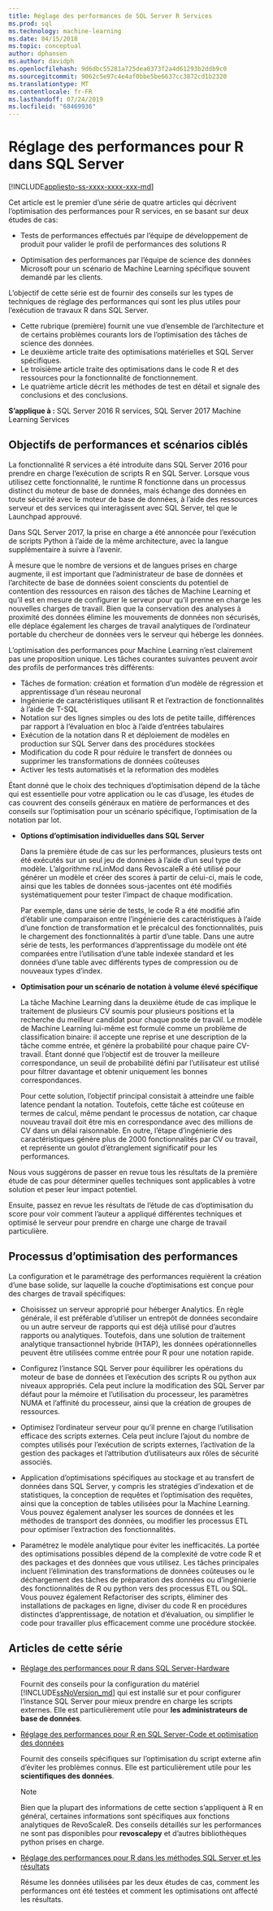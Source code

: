 ```yaml
---
title: Réglage des performances de SQL Server R Services
ms.prod: sql
ms.technology: machine-learning
ms.date: 04/15/2018
ms.topic: conceptual
author: dphansen
ms.author: davidph
ms.openlocfilehash: 9d6dbc55281a725dea0373f2a4d61293b2ddb9c0
ms.sourcegitcommit: 9062c5e97c4e4af0bbe5be6637cc3872cd1b2320
ms.translationtype: MT
ms.contentlocale: fr-FR
ms.lasthandoff: 07/24/2019
ms.locfileid: "68469936"
---
```

# <a name="performance-tuning-for-r-in-sql-server"></a>Réglage des performances pour R dans SQL Server
[!INCLUDE[appliesto-ss-xxxx-xxxx-xxx-md](../../includes/appliesto-ss-xxxx-xxxx-xxx-md.md)]

Cet article est le premier d’une série de quatre articles qui décrivent l’optimisation des performances pour R services, en se basant sur deux études de cas:

- Tests de performances effectués par l’équipe de développement de produit pour valider le profil de performances des solutions R

- Optimisation des performances par l’équipe de science des données Microsoft pour un scénario de Machine Learning spécifique souvent demandé par les clients.

L’objectif de cette série est de fournir des conseils sur les types de techniques de réglage des performances qui sont les plus utiles pour l’exécution de travaux R dans SQL Server.

+ Cette rubrique (première) fournit une vue d’ensemble de l’architecture et de certains problèmes courants lors de l’optimisation des tâches de science des données.
+ Le deuxième article traite des optimisations matérielles et SQL Server spécifiques.
+ Le troisième article traite des optimisations dans le code R et des ressources pour la fonctionnalité de fonctionnement.
+ Le quatrième article décrit les méthodes de test en détail et signale des conclusions et des conclusions.

**S’applique à :** SQL Server 2016 R services, SQL Server 2017 Machine Learning Services

## <a name="performance-goals-and-targeted-scenarios"></a>Objectifs de performances et scénarios ciblés

La fonctionnalité R services a été introduite dans SQL Server 2016 pour prendre en charge l’exécution de scripts R en SQL Server. Lorsque vous utilisez cette fonctionnalité, le runtime R fonctionne dans un processus distinct du moteur de base de données, mais échange des données en toute sécurité avec le moteur de base de données, à l’aide des ressources serveur et des services qui interagissent avec SQL Server, tel que le Launchpad approuvé.

Dans SQL Server 2017, la prise en charge a été annoncée pour l’exécution de scripts Python à l’aide de la même architecture, avec la langue supplémentaire à suivre à l’avenir.

À mesure que le nombre de versions et de langues prises en charge augmente, il est important que l’administrateur de base de données et l’architecte de base de données soient conscients du potentiel de contention des ressources en raison des tâches de Machine Learning et qu’il est en mesure de configurer le serveur pour qu’il prenne en charge les nouvelles charges de travail. Bien que la conservation des analyses à proximité des données élimine les mouvements de données non sécurisés, elle déplace également les charges de travail analytiques de l’ordinateur portable du chercheur de données vers le serveur qui héberge les données.

L’optimisation des performances pour Machine Learning n’est clairement pas une proposition unique. Les tâches courantes suivantes peuvent avoir des profils de performances très différents:

- Tâches de formation: création et formation d’un modèle de régression et apprentissage d’un réseau neuronal
- Ingénierie de caractéristiques utilisant R et l’extraction de fonctionnalités à l’aide de T-SQL
- Notation sur des lignes simples ou des lots de petite taille, différences par rapport à l’évaluation en bloc à l’aide d’entrées tabulaires
- Exécution de la notation dans R et déploiement de modèles en production sur SQL Server dans des procédures stockées
- Modification du code R pour réduire le transfert de données ou supprimer les transformations de données coûteuses
- Activer les tests automatisés et la reformation des modèles

Étant donné que le choix des techniques d’optimisation dépend de la tâche qui est essentielle pour votre application ou le cas d’usage, les études de cas couvrent des conseils généraux en matière de performances et des conseils sur l’optimisation pour un scénario spécifique, l’optimisation de la notation par lot.

+ **Options d’optimisation individuelles dans SQL Server**

    Dans la première étude de cas sur les performances, plusieurs tests ont été exécutés sur un seul jeu de données à l’aide d’un seul type de modèle. L’algorithme rxLinMod dans RevoscaleR a été utilisé pour générer un modèle et créer des scores à partir de celui-ci, mais le code, ainsi que les tables de données sous-jacentes ont été modifiés systématiquement pour tester l’impact de chaque modification.

    Par exemple, dans une série de tests, le code R a été modifié afin d’établir une comparaison entre l’ingénierie des caractéristiques à l’aide d’une fonction de transformation et le précalcul des fonctionnalités, puis le chargement des fonctionnalités à partir d’une table. Dans une autre série de tests, les performances d’apprentissage du modèle ont été comparées entre l’utilisation d’une table indexée standard et les données d’une table avec différents types de compression ou de nouveaux types d’index.

+ **Optimisation pour un scénario de notation à volume élevé spécifique**

    La tâche Machine Learning dans la deuxième étude de cas implique le traitement de plusieurs CV soumis pour plusieurs positions et la recherche du meilleur candidat pour chaque poste de travail. Le modèle de Machine Learning lui-même est formulé comme un problème de classification binaire: il accepte une reprise et une description de la tâche comme entrée, et génère la probabilité pour chaque paire CV-travail. Étant donné que l’objectif est de trouver la meilleure correspondance, un seuil de probabilité défini par l’utilisateur est utilisé pour filtrer davantage et obtenir uniquement les bonnes correspondances.

    Pour cette solution, l’objectif principal consistait à atteindre une faible latence pendant la notation. Toutefois, cette tâche est coûteuse en termes de calcul, même pendant le processus de notation, car chaque nouveau travail doit être mis en correspondance avec des millions de CV dans un délai raisonnable. En outre, l’étape d’ingénierie des caractéristiques génère plus de 2000 fonctionnalités par CV ou travail, et représente un goulot d’étranglement significatif pour les performances.

Nous vous suggérons de passer en revue tous les résultats de la première étude de cas pour déterminer quelles techniques sont applicables à votre solution et peser leur impact potentiel.

Ensuite, passez en revue les résultats de l’étude de cas d’optimisation du score pour voir comment l’auteur a appliqué différentes techniques et optimisé le serveur pour prendre en charge une charge de travail particulière.

## <a name="performance-optimization-process"></a>Processus d’optimisation des performances

La configuration et le paramétrage des performances requièrent la création d’une base solide, sur laquelle la couche d’optimisations est conçue pour des charges de travail spécifiques:

- Choisissez un serveur approprié pour héberger Analytics. En règle générale, il est préférable d’utiliser un entrepôt de données secondaire ou un autre serveur de rapports qui est déjà utilisé pour d’autres rapports ou analytiques. Toutefois, dans une solution de traitement analytique transactionnel hybride (HTAP), les données opérationnelles peuvent être utilisées comme entrée pour R pour une notation rapide.

- Configurez l’instance SQL Server pour équilibrer les opérations du moteur de base de données et l’exécution des scripts R ou python aux niveaux appropriés. Cela peut inclure la modification des SQL Server par défaut pour la mémoire et l’utilisation du processeur, les paramètres NUMA et l’affinité du processeur, ainsi que la création de groupes de ressources.

- Optimisez l’ordinateur serveur pour qu’il prenne en charge l’utilisation efficace des scripts externes. Cela peut inclure l’ajout du nombre de comptes utilisés pour l’exécution de scripts externes, l’activation de la gestion des packages et l’attribution d’utilisateurs aux rôles de sécurité associés.

- Application d’optimisations spécifiques au stockage et au transfert de données dans SQL Server, y compris les stratégies d’indexation et de statistiques, la conception de requêtes et l’optimisation des requêtes, ainsi que la conception de tables utilisées pour la Machine Learning. Vous pouvez également analyser les sources de données et les méthodes de transport des données, ou modifier les processus ETL pour optimiser l’extraction des fonctionnalités.

- Paramétrez le modèle analytique pour éviter les inefficacités. La portée des optimisations possibles dépend de la complexité de votre code R et des packages et des données que vous utilisez. Les tâches principales incluent l’élimination des transformations de données coûteuses ou le déchargement des tâches de préparation des données ou d’ingénierie des fonctionnalités de R ou python vers des processus ETL ou SQL. Vous pouvez également Refactoriser des scripts, éliminer des installations de packages en ligne, diviser du code R en procédures distinctes d’apprentissage, de notation et d’évaluation, ou simplifier le code pour travailler plus efficacement comme une procédure stockée.

## <a name="articles-in-this-series"></a>Articles de cette série

+ [Réglage des performances pour R dans SQL Server-Hardware](../r/sql-server-configuration-r-services.md)

    Fournit des conseils pour la configuration du matériel [!INCLUDE[ssNoVersion_md](../../includes/ssnoversion-md.md)] qui est installé sur et pour configurer l’instance SQL Server pour mieux prendre en charge les scripts externes. Elle est particulièrement utile pour **les administrateurs de base de données**.

+ [Réglage des performances pour R en SQL Server-Code et optimisation des données](../r/r-and-data-optimization-r-services.md)

    Fournit des conseils spécifiques sur l’optimisation du script externe afin d’éviter les problèmes connus. Elle est particulièrement utile pour les **scientifiques des données**.

    > [!NOTE]
    > Bien que la plupart des informations de cette section s’appliquent à R en général, certaines informations sont spécifiques aux fonctions analytiques de RevoScaleR. Des conseils détaillés sur les performances ne sont pas disponibles pour **revoscalepy** et d’autres bibliothèques python prises en charge.
    >

+ [Réglage des performances pour R dans les méthodes SQL Server et les résultats](../r/performance-case-study-r-services.md)

    Résume les données utilisées par les deux études de cas, comment les performances ont été testées et comment les optimisations ont affecté les résultats.
